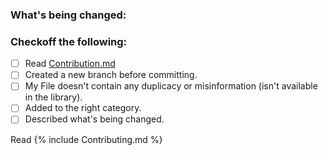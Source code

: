 <!--
Thank you for contributing to this project! You must fill out the information below before we can review this pull request. By explaining why you're making a change (or linking to a pull request) and what changes you've made.-->

### What's being changed:
<!-- Describe what content you added in the library or brief about your contribution -->


### Checkoff the following:

- [ ]  Read [Contribution.md](https://github.com/codewithdev/C-plus-plus-Algorithms/blob/master/CONTRIBUTING.md)
- [ ]  Created a new branch before committing.
- [ ]  My File doesn't contain any duplicacy or misinformation (isn't available in the library).
- [ ]  Added to the right category.
- [ ]  Described what's being changed.
 
 Read {% include Contributing.md %}

  

